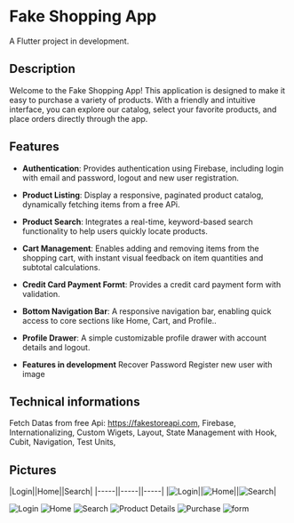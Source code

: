# Fake Shopping App

A Flutter project in development.

## Description

Welcome to the Fake Shopping App! This application is designed to make it easy to purchase a variety of products. With a friendly and intuitive interface, you can explore our catalog, select your favorite products, and place orders directly through the app.

## Features

- **Authentication**: Provides authentication using Firebase, including login with email and password, logout and new user registration.

- **Product Listing**: Display a responsive, paginated product catalog, dynamically fetching items from a free APi.

- **Product Search**: Integrates a real-time, keyword-based search functionality to help users quickly locate products.

- **Cart Management**: Enables adding and removing items from the shopping cart, with instant visual feedback on item quantities and subtotal calculations.

- **Credit Card Payment Formt**: Provides a credit card payment form with validation.

- **Bottom Navigation Bar**: A responsive navigation bar, enabling quick access to core sections like Home, Cart, and Profile..

- **Profile Drawer**: A simple customizable profile drawer with account details and logout.

- **Features in development**
Recover Password
Register new user with image 

## Technical informations

Fetch Datas from free Api: https://fakestoreapi.com,
Firebase,
Internationalizing,
Custom Wigets,
Layout,
State Management with Hook,
Cubit,
Navigation,
Test Units,

## Pictures

|Login||Home||Search|
|-----||-----||-----|
|![Login](lib/src/core/assets/prints/login.png)||![Home](D:lib/src/core/assets/prints/home.png)||![Search](lib/src/core/assets/prints/login.png)|

<img src="lib/src/core/assets/prints/login.png" alt="Login">

<img src="lib/src/core/assets/prints/home.png" alt="Home">

<img src="lib/src/core/assets/prints/search.png" alt="Search">

<img src="lib/src/core/assets/prints/product_details.png" alt="Product Details">

<img src="lib/src/core/assets/prints/purchase.png" alt="Purchase">

<img src="lib/src/core/assets/prints/form.png" alt="form">

